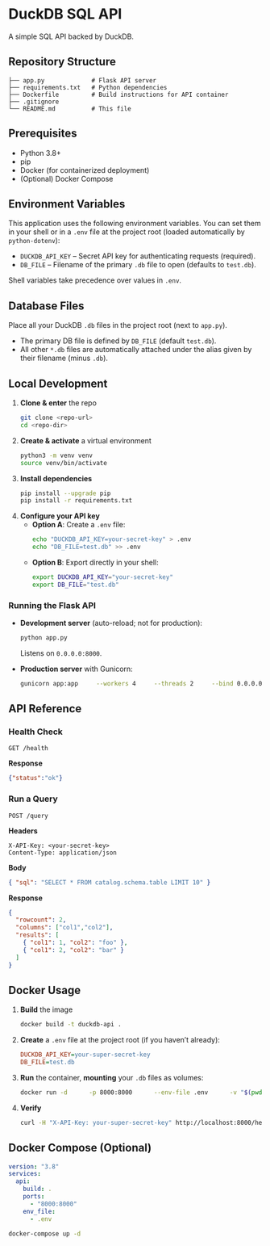 # DuckDB SQL API

A simple SQL API backed by DuckDB.

## Repository Structure

```
├── app.py             # Flask API server
├── requirements.txt   # Python dependencies
├── Dockerfile         # Build instructions for API container
├── .gitignore
└── README.md          # This file
```

## Prerequisites

- Python 3.8+  
- pip  
- Docker (for containerized deployment)  
- (Optional) Docker Compose  

## Environment Variables

This application uses the following environment variables. You can set them in your shell or in a `.env` file at the project root (loaded automatically by `python-dotenv`):

- `DUCKDB_API_KEY` – Secret API key for authenticating requests (required).  
- `DB_FILE` – Filename of the primary `.db` file to open (defaults to `test.db`).

Shell variables take precedence over values in `.env`.

## Database Files

Place all your DuckDB `.db` files in the project root (next to `app.py`).

- The primary DB file is defined by `DB_FILE` (default `test.db`).  
- All other `*.db` files are automatically attached under the alias given by their filename (minus `.db`).

## Local Development

1. **Clone & enter** the repo  
   ```bash
   git clone <repo-url>
   cd <repo-dir>
   ```
2. **Create & activate** a virtual environment  
   ```bash
   python3 -m venv venv
   source venv/bin/activate
   ```
3. **Install dependencies**  
   ```bash
   pip install --upgrade pip
   pip install -r requirements.txt
   ```
4. **Configure your API key**  
   - **Option A**: Create a `.env` file:  
     ```bash
     echo "DUCKDB_API_KEY=your-secret-key" > .env
     echo "DB_FILE=test.db" >> .env
     ```
   - **Option B**: Export directly in your shell:  
     ```bash
     export DUCKDB_API_KEY="your-secret-key"
     export DB_FILE="test.db"
     ```

### Running the Flask API

- **Development server** (auto-reload; not for production):
  ```bash
  python app.py
  ```
  Listens on `0.0.0.0:8000`.

- **Production server** with Gunicorn:
  ```bash
  gunicorn app:app     --workers 4     --threads 2     --bind 0.0.0.0:8000
  ```

## API Reference

### Health Check

```
GET /health
```

**Response**  
```json
{"status":"ok"}
```

### Run a Query

```
POST /query
```

**Headers**  
```
X-API-Key: <your-secret-key>
Content-Type: application/json
```

**Body**  
```json
{ "sql": "SELECT * FROM catalog.schema.table LIMIT 10" }
```

**Response**  
```json
{
  "rowcount": 2,
  "columns": ["col1","col2"],
  "results": [
    { "col1": 1, "col2": "foo" },
    { "col1": 2, "col2": "bar" }
  ]
}
```

## Docker Usage

1. **Build** the image  
   ```bash
   docker build -t duckdb-api .
   ```
2. **Create** a `.env` file at the project root (if you haven’t already):  
   ```ini
   DUCKDB_API_KEY=your-super-secret-key
   DB_FILE=test.db
   ```
3. **Run** the container, **mounting** your `.db` files as volumes:  
   ```bash
   docker run -d      -p 8000:8000      --env-file .env      -v "$(pwd)/test.db:/app/test.db"      --name duckdb-api      duckdb-api
   ```
4. **Verify**  
   ```bash
   curl -H "X-API-Key: your-super-secret-key" http://localhost:8000/health
   ```

## Docker Compose (Optional)

```yaml
version: "3.8"
services:
  api:
    build: .
    ports:
      - "8000:8000"
    env_file:
      - .env
```

```bash
docker-compose up -d
```